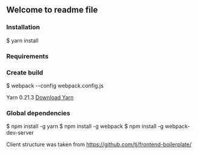 ## Welcome to readme file

### Installation
$ yarn install

### Requirements

### Create build
$ webpack --config webpack.config.js

Yarn 0.21.3 [Download Yarn](https://yarnpkg.com/en/docs/install)

### Global dependencies
$ npm install -g yarn
$ npm install -g webpack
$ npm install -g webpack-dev-server

Client structure was taken from https://github.com/tj/frontend-boilerplate/